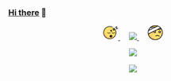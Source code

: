 ### <a href="https://juejin.cn/user/1151943915355965/posts" target="_blank">Hi there</a> 👋

<!--
**lewky/lewky** is a ✨ _special_ ✨ repository because its `README.md` (this file) appears on your GitHub profile.

Here are some ideas to get you started:

- 🔭 I’m currently working on ...
- 🌱 I’m currently learning ...
- 👯 I’m looking to collaborate on ...
- 🤔 I’m looking for help with ...
- 💬 Ask me about ...
- 📫 How to reach me: ...
- 😄 Pronouns: ...
- ⚡ Fun fact: ...
-->

<p align="center">
  <a href="https://blog.csdn.net/weixin_47729263?spm=1010.2135.3001.5343" target="_blank" title="CSDN博客">
    <img src="https://github.com/wangwangit/wangwangit/blob/master/%E7%9D%A1%E8%A7%89.png" width="30px"/>
  </a>
  &emsp;
  <a href= "http://114.96.82.213:8888/" target="_blank" title="个人站点">
    <img src="https://github.com/wangwangit/wangwangit/blob/master/%E9%85%B7.png" width="30px"/>
  </a>
  &emsp;
  <a href="https://juejin.cn/user/1151943915355965/posts" target="_blank" title="掘金">
    <img src="https://github.com/wangwangit/wangwangit/blob/master/%E5%8F%97%E4%BC%A4.png" width="30px"/>
  </a>  
</p>
<p align="center">
  <a href="https://github.com/wangwangit">
    <img src="https://github-profile-trophy.vercel.app/?username=wangwangit&theme=darkhub" />
  </a>
</p>
<p align="center">
  <a href="https://github.com/wangwangit">
    <img src="https://github-readme-stats.vercel.app/api?username=wangwangit&theme=dracula&show_icons=true" />
  </a>
</p>
